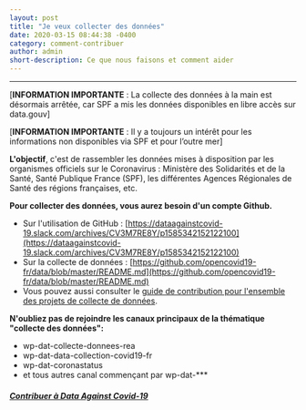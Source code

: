 ```yaml
---
layout: post
title: "Je veux collecter des données"
date: 2020-03-15 08:44:38 -0400
category: comment-contribuer
author: admin
short-description: Ce que nous faisons et comment aider
---
```


-----

[**INFORMATION IMPORTANTE** : La collecte des données à la main est désormais arrêtée, car SPF a mis les données disponibles en libre accès sur data.gouv]

[**INFORMATION IMPORTANTE** : Il y a toujours un intérêt pour les informations non disponibles via SPF et pour l’outre mer]

**L'objectif**, c'est de rassembler les données mises à disposition par les organismes officiels sur le Coronavirus : Ministère des Solidarités et de la Santé, Santé Publique France (SPF), les différentes Agences Régionales de Santé des régions françaises, etc.

**Pour collecter des données, vous aurez besoin d'un compte Github.**
- Sur l'utilisation de GitHub : [https://dataagainstcovid-19.slack.com/archives/CV3M7RE8Y/p1585342152122100](https://dataagainstcovid-19.slack.com/archives/CV3M7RE8Y/p1585342152122100)
- Sur la collecte de données  : [https://github.com/opencovid19-fr/data/blob/master/README.md](https://github.com/opencovid19-fr/data/blob/master/README.md)
- Vous pouvez aussi consulter le [guide de contribution pour l'ensemble des projets de collecte de données](https://github.com/opencovid19-fr/comment-contribuer).

**N'oubliez pas de rejoindre les canaux principaux de la thématique "collecte des données":**
- wp-dat-collecte-donnees-rea
- wp-dat-data-collection-covid19-fr
- wp-dat-coronastatus
- et tous autres canal commençant par wp-dat-***

##### [Contribuer à Data Against Covid-19](https://docs.google.com/forms/d/e/1FAIpQLSdiw56eQNGkm5uQt7mlcR32n--J2rwfSgOYpF9eAKThFNv7rA/viewform)
